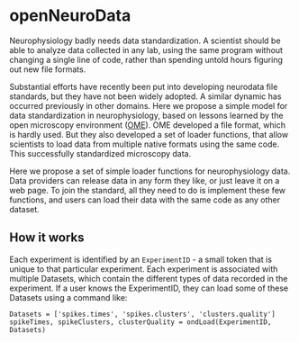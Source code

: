 # openNeuroData
Neurophysiology badly needs data standardization. A scientist should be able to analyze data collected in any lab, using the same program without changing a single line of code, rather than spending untold hours figuring out new file formats.

Substantial efforts have recently been put into developing neurodata file standards, but they have not been widely adopted. A similar dynamic has occurred previously in other domains. Here we propose a simple model for data standardization in neurophysiology, based on lessons learned by the open microscopy environment ([OME](https://www.openmicroscopy.org/)). OME developed a file format, which is hardly used. But they also developed a set of loader functions, that allow scientists to load data from multiple native formats using the same code. This successfully standardized microscopy data.

Here we propose a set of simple loader functions for neurophysiology data. Data providers can release data in any form they like, or just leave it on a web page. To join the standard, all they need to do is implement these few functions, and users can load their data with the same code as any other dataset.

## How it works

Each experiment is identified by an `ExperimentID` - a small token that is unique to that particular experiment. Each experiment is associated with multiple Datasets, which contain the different types of data recorded in the experiment. If a user knows the ExperimentID, they can load some of these Datasets using a command like:

```
Datasets = ['spikes.times', 'spikes.clusters', 'clusters.quality']
spikeTimes, spikeClusters, clusterQuality = ondLoad(ExperimentID, Datasets)
```
